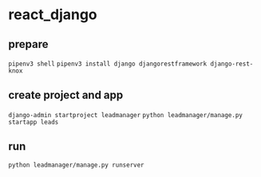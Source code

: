 # react_django

## prepare

`pipenv3 shell`
`pipenv3 install django djangorestframework django-rest-knox`

## create project and app

`django-admin startproject leadmanager`
`python leadmanager/manage.py startapp leads`

## run

`python leadmanager/manage.py runserver`
